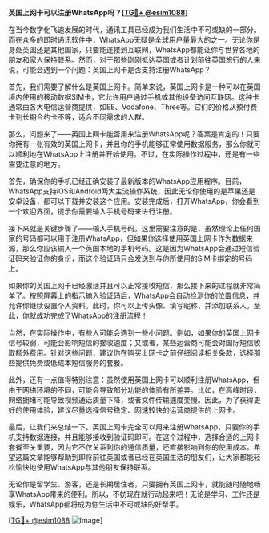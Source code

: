 **英国上网卡可以注册WhatsApp吗？[[TG💪+ @esim1088](https://t.me/s/esim1088)]**

在当今数字化飞速发展的时代，通讯工具已经成为我们生活中不可或缺的一部分。而在众多的即时通讯软件中，WhatsApp无疑是全球用户量最大的之一。无论你是身处英国还是其他国家，只要能连接到互联网，WhatsApp都能让你与世界各地的朋友和家人保持联系。然而，对于那些刚刚抵达英国或者计划前往英国旅行的人来说，可能会遇到一个问题：英国上网卡是否支持注册WhatsApp？

首先，我们需要了解什么是英国上网卡。简单来说，英国上网卡是一种可以在英国境内使用的移动数据SIM卡，它允许用户通过手机或其他设备访问互联网。这种卡通常由各大电信运营商提供，如EE、Vodafone、Three等。它们的价格从预付费卡到长期合约卡不等，适合不同需求的人群。

那么，问题来了——英国上网卡能否用来注册WhatsApp呢？答案是肯定的！只要你拥有一张有效的英国上网卡，并且你的手机能够正常使用数据服务，那么你就可以顺利地在WhatsApp上注册并开始使用。不过，在实际操作过程中，还是有一些需要注意的地方。

首先，确保你的手机已经正确安装了最新版本的WhatsApp应用程序。目前，WhatsApp支持iOS和Android两大主流操作系统，因此无论你使用的是苹果还是安卓设备，都可以下载并安装这个应用。安装完成后，打开WhatsApp，你会看到一个欢迎界面，提示你需要输入手机号码来进行注册。

接下来就是关键步骤了——输入手机号码。这里需要注意的是，虽然理论上任何国家的号码都可以用于注册WhatsApp，但如果你选择使用英国上网卡作为数据来源，那么你应该输入一个英国本地的手机号码。这是因为WhatsApp会通过短信验证码来验证你的身份，而这个验证码只会发送到与你所使用的SIM卡绑定的号码上。

如果你的英国上网卡已经激活并且可以正常接收短信，那么接下来的过程就非常简单了。按照屏幕上的指示输入验证码后，WhatsApp会自动检测你的位置信息，并允许你继续设置个人资料。此时，你可以上传头像、填写昵称，并添加联系人。至此，你就成功完成了WhatsApp的注册流程！

当然，在实际操作中，有些人可能会遇到一些小问题。例如，如果你的英国上网卡信号较弱，可能会影响短信的接收速度；又或者，某些运营商可能会对国际短信收取额外费用。针对这些问题，建议你在购买上网卡之前仔细阅读相关条款，选择那些提供免费或低成本短信服务的套餐。

此外，还有一点值得特别注意：虽然使用英国上网卡可以顺利注册WhatsApp，但由于网络环境的不同，可能会导致部分功能的体验有所差异。比如，在高峰时段，网络拥堵可能导致视频通话质量下降，或者文件传输速度变慢。因此，为了获得更好的使用体验，建议尽量选择信号稳定、网速较快的运营商提供的上网卡。

最后，让我们来总结一下。英国上网卡完全可以用来注册WhatsApp，只要你的手机支持数据连接，并且能够接收到验证码即可。在这个过程中，选择合适的上网卡套餐至关重要，因为它不仅关系到你的通信质量，还直接影响到你的使用成本。希望这篇文章能够帮助到即将前往英国或者已经在英国生活的朋友们，让大家都能轻松愉快地使用WhatsApp与其他朋友保持联系。

无论你是留学生、游客，还是长期居住者，只要拥有英国上网卡，就能随时随地畅享WhatsApp带来的便利。所以，不妨现在就行动起来吧！无论是学习、工作还是娱乐，WhatsApp都将成为你生活中不可或缺的好帮手。

[[TG💪+ @esim1088](https://t.me/s/esim1088) ![Image](https://i.postimg.cc/4NQfJmqS/Snipaste-2025-05-13-00-14-12.png)]